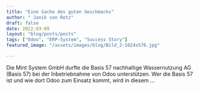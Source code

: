 ```yaml
---
title: "Eine Sache des guten Geschmacks"
author: " Janik von Rotz"
draft: false
date: 2022-03-09
layout: "blog/posts/posts"
tags: ["Odoo", "ERP-System", "Success Story"]
featured_image: "/assets/images/blog/Bild_2-1024x576.jpg"

---
```


Die Mint System GmbH durfte die Basis 57 nachhaltige Wassernutzung AG (Basis 57) bei der Inbetriebnahme von Odoo unterstützen. Wer die Basis 57 ist und wie dort Odoo zum Einsatz kommt, wird in diesem ...

